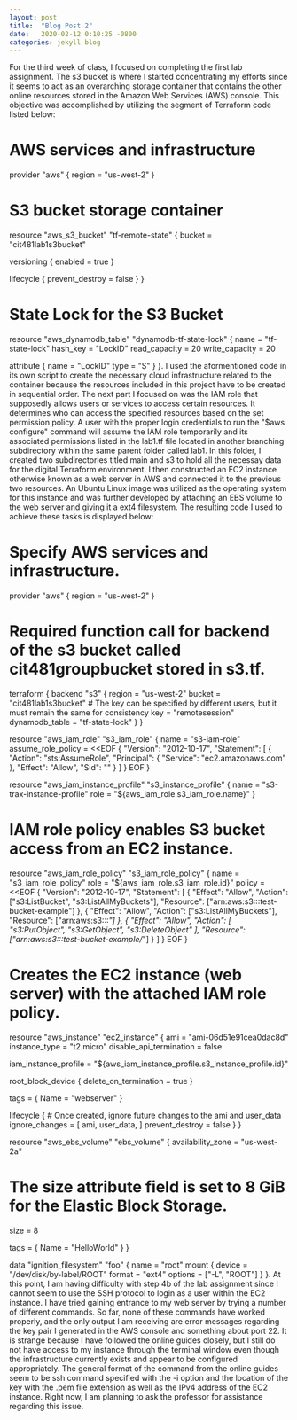 ```yaml
---
layout: post
title:  "Blog Post 2"
date:   2020-02-12 0:10:25 -0800
categories: jekyll blog
---
```

For the third week of class, I focused on completing the first lab assignment. The s3 bucket is where I started concentrating my efforts since it seems to act as an overarching storage container that contains the other online resources stored in the Amazon Web Services (AWS) console. This objective was accomplished by utilizing the segment of Terraform code listed below: 
# AWS services and infrastructure 
provider "aws" { 
	region = "us-west-2"
}

# S3 bucket storage container 
resource "aws_s3_bucket" "tf-remote-state" {
  bucket = "cit481lab1s3bucket"

  versioning {
    enabled = true
  }

  lifecycle {
    prevent_destroy = false
  }
}

# State Lock for the S3 Bucket 
resource "aws_dynamodb_table" "dynamodb-tf-state-lock" {
  name            = "tf-state-lock" 
  hash_key        = "LockID"
  read_capacity   = 20
  write_capacity = 20

  attribute {
    name = "LockID"
    type = "S"
  }
}. 
I used the aformentioned code in its own script to create the necessary cloud infrastructure related to the container because the resources included in this project have to be created in sequential order. The next part I focused on was the IAM role that supposedly allows users or services to access certain resources. It determines who can access the specified resources based on the set permission policy. A user with the proper login credentials to run the "$aws configure" command will assume the IAM role temporarily and its associated permissions listed in the lab1.tf file located in another branching subdirectory within the same parent folder called lab1. In this folder, I created two subdirectories titled main and s3 to hold all the necessay data for the digital Terraform environment. I then constructed an EC2 instance otherwise known as a web server in AWS and connected it to the previous two resources. An Ubuntu Linux image was utilized as the operating system for this instance and was further developed by attaching an EBS volume to the web server and giving it a ext4 filesystem. The resulting code I used to achieve these tasks is displayed below: 
# Specify AWS services and infrastructure. 
provider "aws" { 
	region = "us-west-2"
}

# Required function call for backend of the s3 bucket called cit481groupbucket stored in s3.tf.
terraform {
    backend  "s3" {
    region         = "us-west-2"
    bucket         = "cit481lab1s3bucket"
    # The key can be specified by different users, but it must remain the same for consistency
    key            = "remotesession" 
    dynamodb_table = "tf-state-lock"
    }
} 
 

resource "aws_iam_role" "s3_iam_role" {
  name               = "s3-iam-role"
  assume_role_policy = <<EOF
{
  "Version": "2012-10-17",
  "Statement": [
    {
      "Action": "sts:AssumeRole",
      "Principal": {
        "Service": "ec2.amazonaws.com"
      },
      "Effect": "Allow",
      "Sid": ""
    }
  ]
}
EOF
}

resource "aws_iam_instance_profile" "s3_instance_profile" {
  name = "s3-trax-instance-profile"
  role = "${aws_iam_role.s3_iam_role.name}"
}

# IAM role policy enables S3 bucket access from an EC2 instance.
resource "aws_iam_role_policy" "s3_iam_role_policy" {
  name = "s3_iam_role_policy"
  role = "${aws_iam_role.s3_iam_role.id}"
  policy = <<EOF
{
  "Version": "2012-10-17",
  "Statement": [
    {
      "Effect": "Allow",
      "Action": ["s3:ListBucket", "s3:ListAllMyBuckets"],
      "Resource": ["arn:aws:s3:::test-bucket-example"]
    },
    {
      "Effect": "Allow",
      "Action": ["s3:ListAllMyBuckets"],
      "Resource": ["arn:aws:s3:::*"]
    },
    {
      "Effect": "Allow",
      "Action": [
        "s3:PutObject",
        "s3:GetObject",
        "s3:DeleteObject"
      ],
      "Resource": ["arn:aws:s3:::test-bucket-example/*"]
    }
  ]
}
EOF
}


# Creates the EC2 instance (web server) with the attached IAM role policy. 
resource "aws_instance" "ec2_instance" {
  ami           = "ami-06d51e91cea0dac8d"
  instance_type = "t2.micro"
  disable_api_termination = false

  iam_instance_profile = "${aws_iam_instance_profile.s3_instance_profile.id}"

  root_block_device {
    delete_on_termination = true
  }
      
  tags = {
	     Name = "webserver"
  }

  lifecycle {
    # Once created, ignore future changes to the ami and user_data
    ignore_changes = [
      ami,
      user_data,
    ]
    prevent_destroy = false
  }
}


resource "aws_ebs_volume" "ebs_volume" {
  availability_zone = "us-west-2a"
  # The size attribute field is set to 8 GiB for the Elastic Block Storage. 
  size              = 8

  tags = {
    Name = "HelloWorld"
  }
}

data "ignition_filesystem" "foo" {
    name = "root"
    mount {
        device = "/dev/disk/by-label/ROOT"
        format = "ext4"
        options = ["-L", "ROOT"]
    }
}. 
At this point, I am having difficulty with step 4b of the lab assignment since I cannot seem to use the SSH protocol to login as a user within the EC2 instance. I have tried gaining entrance to my web server by trying a number of different commands. So far, none of these commands have worked properly, and the only output I am receiving are error messages regarding the key pair I generated in the AWS console and something about port 22. It is strange because I have followed the online guides closely, but I still do not have access to my instance through the terminal window even though the infrastructure currently exists and appear to be configured appropriately. The general format of the command from the online guides seem to be ssh command specified with the -i option and the location of the key with the .pem file extension as well as the IPv4 address of the EC2 instance. Right now, I am planning to ask the professor for assistance regarding this issue. 